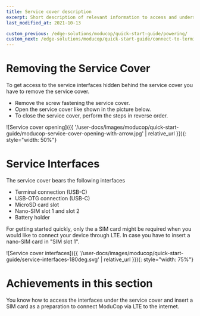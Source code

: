 ```yaml
---
title: Service cover description
excerpt: Short description of relevant information to access and understand the service cover interfaces
last_modified_at: 2021-10-13

custom_previous: /edge-solutions/moducop/quick-start-guide/powering/
custom_next: /edge-solutions/moducop/quick-start-guide/connect-to-terminal/
---
```

# Removing the Service Cover
To get access to the service interfaces hidden behind the service cover you have to remove the service cover. 

* Remove the screw fastening the service cover.
* Open the service cover like shown in the picture below.
* To close the service cover, perform the steps in reverse order.

![Service cover opening]({{ '/user-docs/images/moducop/quick-start-guide/moducop-service-cover-opening-with-arrow.jpg' | relative_url }}){: style="width: 50%"}

# Service Interfaces
The service cover bears the following interfaces 

* Terminal connection (USB-C)
* USB-OTG connection (USB-C)
* MicroSD card slot
* Nano-SIM slot 1 and slot 2
* Battery holder

For getting started quickly, only the a SIM card might be required when you would like to connect your device through LTE. 
In case you have to insert a nano-SIM card in "SIM slot 1".

![Service cover interfaces]({{ '/user-docs/images/moducop/quick-start-guide/service-interfaces-180deg.svg' | relative_url }}){: style="width: 75%"}

# Achievements in this section
You know how to access the interfaces under the service cover and insert a SIM card as a preparation to connect ModuCop via LTE to the internet.


